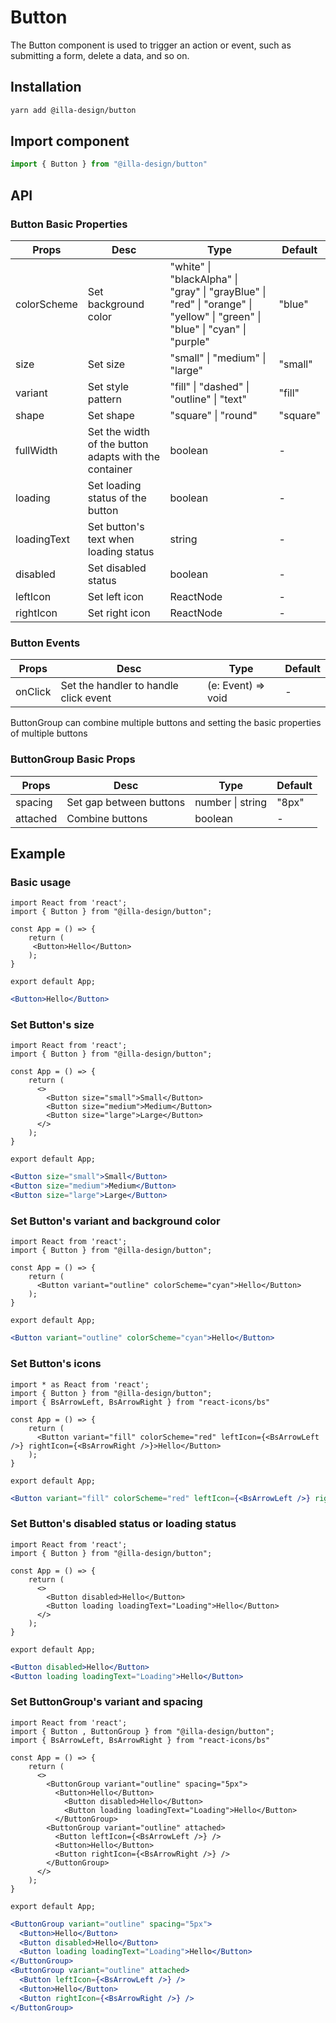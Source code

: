 # Button

The Button component is used to trigger an action or event, such as submitting a form, delete a data, and so on.

## Installation

```bash
yarn add @illa-design/button
```

## Import component

```jsx
import { Button } from "@illa-design/button"
```

## API

### Button Basic Properties

| Props       | Desc                                                  | Type                                                         | Default |
| ----------- | ----------------------------------------------------- | ------------------------------------------------------------ | ------- |
| colorScheme | Set background color                                  | "white" \| "blackAlpha" \| "gray" \| "grayBlue" \| "red" \| "orange" \| "yellow" \| "green" \| "blue"  \| "cyan" \| "purple" | "blue"    |
| size        | Set size                                              | "small" \| "medium" \| "large"                               | "small"   |
| variant     | Set style pattern                                     | "fill" \| "dashed" \| "outline" \| "text"                    | "fill"    |
| shape       | Set shape                                             | "square" \| "round"                                          | "square"  |
| fullWidth   | Set the width of the button adapts with the container | boolean                                                      | -       |
| loading     | Set loading status of the button                      | boolean                                                      | -       |
| loadingText | Set button's text when loading status                 | string                                                       | -       |
| disabled    | Set disabled status                                   | boolean                                                      | -       |
| leftIcon    | Set left icon                                         | ReactNode                                                    | -       |
| rightIcon   | Set right icon                                        | ReactNode                                                    | -       |

### Button Events

| Props   | Desc                                  | Type               | Default |
| ------- | ------------------------------------- | ------------------ | ------- |
| onClick | Set the handler to handle click event | (e: Event) => void | -       |

ButtonGroup can combine multiple buttons and setting the basic properties of multiple buttons

### ButtonGroup Basic Props

| Props    | Desc                    | Type             | Default |
| -------- | ----------------------- | ---------------- | ------- |
| spacing  | Set gap between buttons | number \| string | "8px"     |
| attached | Combine buttons         | boolean          | -       |

## Example

### Basic usage

```SnackPlayer dependencies=@illa-design/button
import React from 'react';
import { Button } from "@illa-design/button";

const App = () => {
    return (
     <Button>Hello</Button>
    );
}

export default App;

```

```jsx
<Button>Hello</Button>
```

### Set Button's size

```SnackPlayer dependencies=@illa-design/button
import React from 'react';
import { Button } from "@illa-design/button";

const App = () => {
    return (
      <>
        <Button size="small">Small</Button>
        <Button size="medium">Medium</Button>
        <Button size="large">Large</Button>
      </>
    );
}

export default App;

```

```jsx
<Button size="small">Small</Button>
<Button size="medium">Medium</Button>
<Button size="large">Large</Button>
```

### Set Button's variant and background color

```SnackPlayer dependencies=@illa-design/button
import React from 'react';
import { Button } from "@illa-design/button";

const App = () => {
    return (
      <Button variant="outline" colorScheme="cyan">Hello</Button>
    );
}

export default App;

```

```jsx
<Button variant="outline" colorScheme="cyan">Hello</Button>
```

### Set Button's icons

```SnackPlayer dependencies=@illa-design/button,react-icons,react-icons/bs
import * as React from 'react';
import { Button } from "@illa-design/button";
import { BsArrowLeft, BsArrowRight } from "react-icons/bs"

const App = () => {
    return (
      <Button variant="fill" colorScheme="red" leftIcon={<BsArrowLeft />} rightIcon={<BsArrowRight />}>Hello</Button>
    );
}

export default App;

```

```jsx
<Button variant="fill" colorScheme="red" leftIcon={<BsArrowLeft />} rightIcon={<BsArrowRight />}>Hello</Button>
```

### Set Button's disabled status or loading status

```SnackPlayer dependencies=@illa-design/button
import React from 'react';
import { Button } from "@illa-design/button";

const App = () => {
    return (
      <>
        <Button disabled>Hello</Button>
        <Button loading loadingText="Loading">Hello</Button>
      </>
    );
}

export default App;

```

```jsx
<Button disabled>Hello</Button>
<Button loading loadingText="Loading">Hello</Button>
```

### Set ButtonGroup's variant and spacing

```SnackPlayer dependencies=@illa-design/button,react-icons,react-icons/bs
import React from 'react';
import { Button , ButtonGroup } from "@illa-design/button";
import { BsArrowLeft, BsArrowRight } from "react-icons/bs"

const App = () => {
    return (
      <>
        <ButtonGroup variant="outline" spacing="5px">
          <Button>Hello</Button>
            <Button disabled>Hello</Button>
            <Button loading loadingText="Loading">Hello</Button>
          </ButtonGroup>
        <ButtonGroup variant="outline" attached>
          <Button leftIcon={<BsArrowLeft />} />
          <Button>Hello</Button>
          <Button rightIcon={<BsArrowRight />} />
        </ButtonGroup>
      </>
    );
}

export default App;

```

```jsx
<ButtonGroup variant="outline" spacing="5px">
  <Button>Hello</Button>
  <Button disabled>Hello</Button>
  <Button loading loadingText="Loading">Hello</Button>
</ButtonGroup>
<ButtonGroup variant="outline" attached>
  <Button leftIcon={<BsArrowLeft />} />
  <Button>Hello</Button>
  <Button rightIcon={<BsArrowRight />} />
</ButtonGroup>
```
